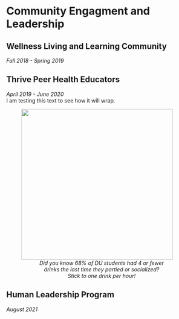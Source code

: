 # Community Engagment and Leadership
## Wellness Living and Learning Community
<i>Fall 2018 - Spring 2019</i>
## Thrive Peer Health Educators
<i>April 2019 - June 2020</i>
<br>
I am testing this text to see how it will wrap.
<figure>
  <img src="https://user-images.githubusercontent.com/91146906/151018455-c85f1384-062c-466b-ac52-d338eb03a261.jpg" width="400">
  <figcaption style="text-align: center"><i>Did you know 68% of DU students had 4 or fewer <br> drinks the last time they partied or socialized? <br> Stick to one drink per hour!</i></figcaption>
</figure>

## Human Leadership Program
<i>August 2021</i>
